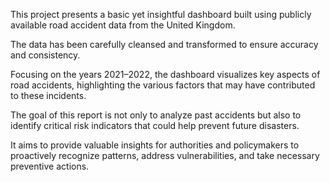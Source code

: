 This project presents a basic yet insightful dashboard built using publicly available road accident data from the United Kingdom.

The data has been carefully cleansed and transformed to ensure accuracy and consistency.

Focusing on the years 2021–2022, the dashboard visualizes key aspects of road accidents, highlighting the various factors that may have contributed to these incidents.

The goal of this report is not only to analyze past accidents but also to identify critical risk indicators that could help prevent future disasters.

It aims to provide valuable insights for authorities and policymakers to proactively recognize patterns, address vulnerabilities, and take necessary preventive actions.
